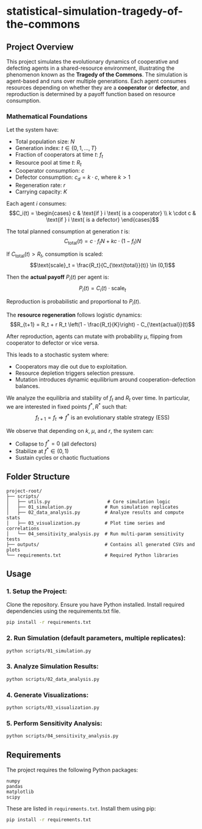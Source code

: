 # statistical-simulation-tragedy-of-the-commons

## Project Overview

This project simulates the evolutionary dynamics of cooperative and defecting agents in a shared-resource environment, illustrating the phenomenon known as the **Tragedy of the Commons**. The simulation is agent-based and runs over multiple generations. Each agent consumes resources depending on whether they are a **cooperator** or **defector**, and reproduction is determined by a payoff function based on resource consumption.


### Mathematical Foundations

Let the system have:
- Total population size: $N$
- Generation index: $t \in \{0, 1, \dots, T\}$
- Fraction of cooperators at time $t$: $f_t$
- Resource pool at time $t$: $R_t$
- Cooperator consumption: $c$
- Defector consumption: $c_d = k \cdot c$, where $k > 1$
- Regeneration rate: $r$
- Carrying capacity: $K$

Each agent $i$ consumes:
$$C_i(t) = \begin{cases}
  c & \text{if } i \text{ is a cooperator} \\
  k \cdot c & \text{if } i \text{ is a defector}
\end{cases}$$

The total planned consumption at generation $t$ is:
$$C_{\text{total}}(t) = c \cdot f_t N + k c \cdot (1 - f_t) N$$

If $C_{\text{total}}(t) > R_t$, consumption is scaled:
$$\text{scale}_t = \frac{R_t}{C_{\text{total}}(t)} \in (0,1)$$

Then the **actual payoff** $P_i(t)$ per agent is:
$$P_i(t) = C_i(t) \cdot \text{scale}_t$$

Reproduction is probabilistic and proportional to $P_i(t)$.

The **resource regeneration** follows logistic dynamics:
$$R_{t+1} = R_t + r R_t \left(1 - \frac{R_t}{K}\right) - C_{\text{actual}}(t)$$

After reproduction, agents can mutate with probability $\mu$, flipping from cooperator to defector or vice versa.

This leads to a stochastic system where:
- Cooperators may die out due to exploitation.
- Resource depletion triggers selection pressure.
- Mutation introduces dynamic equilibrium around cooperation-defection balances.

We analyze the equilibria and stability of $f_t$ and $R_t$ over time. In particular, we are interested in fixed points $f^*, R^*$ such that:
$$f_{t+1} = f_t \Rightarrow f^* \text{ is an evolutionary stable strategy (ESS)}$$

We observe that depending on $k$, $\mu$, and $r$, the system can:
- Collapse to $f^* = 0$ (all defectors)
- Stabilize at $f^* \in (0,1)$
- Sustain cycles or chaotic fluctuations

## Folder Structure

```
project-root/
├── scripts/
│   ├── utils.py                     # Core simulation logic
│   ├── 01_simulation.py            # Run simulation replicates
│   ├── 02_data_analysis.py         # Analyze results and compute stats
│   ├── 03_visualization.py         # Plot time series and correlations
│   └── 04_sensitivity_analysis.py  # Run multi-param sensitivity tests
├── outputs/                        # Contains all generated CSVs and plots
└── requirements.txt                # Required Python libraries
```

## Usage

### 1. Setup the Project:

Clone the repository.
Ensure you have Python installed.
Install required dependencies using the requirements.txt file.

```bash
pip install -r requirements.txt
```

### 2. Run Simulation (default parameters, multiple replicates):

```bash
python scripts/01_simulation.py
```

### 3. Analyze Simulation Results:

```bash
python scripts/02_data_analysis.py
```

### 4. Generate Visualizations:

```bash
python scripts/03_visualization.py
```

### 5. Perform Sensitivity Analysis:

```bash
python scripts/04_sensitivity_analysis.py
```

## Requirements

The project requires the following Python packages:

```text
numpy
pandas
matplotlib
scipy
```

These are listed in `requirements.txt`. Install them using pip:

```bash
pip install -r requirements.txt
```